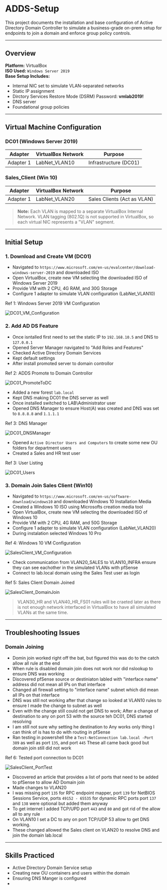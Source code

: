 # ADDS-Setup

This project documents the installation and base configuration of Active Directory Domain Controller to simulate a business-grade on-prem setup for endpoints to join a domain and enforce group policy controls.

---

## Overview
**Platform:** VirtualBox  
**ISO Used:** `Windows Server 2019`  
**Base Setup Includes:**
- Internal NIC set to simulate VLAN-separated networks
- Static IP assignment
- Dirctory Services Restore Mode (DSRM) Password: **vmlab2019!**
- DNS server
- Foundational group policies

---

## Virtual Machine Configuration  

### DC01 (Windows Server 2019)
|  Adapter  | VirtualBox Network  | Purpose           |
|-----------|---------------------|-------------------|
| Adapter 1 | LabNet_VLAN10   | Infrastructure (DC01) |

### Sales_Client (Win 10)
|  Adapter  | VirtualBox Network  | Purpose           |
|-----------|---------------------|-------------------|
| Adapter 1 | LabNet_VLAN20   | Sales Clients (Act as VLAN) |

> **Note:** Each VLAN is mapped to a separate VirtualBox Internal Network. VLAN tagging (802.1Q) is not supported in VirtualBox, so each virtual NIC represents a "VLAN" segment.

---

## Initial Setup

### 1. Download and Create VM (DC01)
 - Navigated to `https://www.microsoft.com/en-us/evalcenter/download-windows-server-2019` and downloaded ISO
 - Open VirtualBox, create new VM selecting the downloaded ISO of Windows Server 2019
 - Provide VM with 2 CPU, 4G RAM, and 30G Storage
 - Configure 1 adapter to simulate VLAN configuration (LabNet_VLAN10)

Ref 1: Windows Server 2019 VM Configuration

![DC01_VM_Configuration](https://github.com/user-attachments/assets/d42e1ba6-36cf-4783-afa5-f31c794c609c)

### 2. Add AD DS Feature
 - Once isntalled first need to set the static IP to `192.168.10.5` and DNS to `127.0.0.1`
 - Opened Server Manager navigated to "Add Roles and Features"
 - Checked Active Directory Domain Services
 - Kept default settings
 - After install promoted server to domain controllor

Ref 2: ADDS Promote to Domain Controllor

![DC01_PromoteToDC](https://github.com/user-attachments/assets/56001562-a967-47c3-9311-c44bbf0f625c)

 - Added a new forest `lab.local`
 - Kept DNS making DC01 the DNS server as well
 - Once installed switched to LAB\Administrator user
 - Opened DNS Manager to ensure Host(A) was created and DNS was set to `8.8.8.8` and `1.1.1.1`

Ref 3: DNS Manager

![DC01_DNSManager](https://github.com/user-attachments/assets/6abe636c-e106-4f5d-9bb1-7aa7366a634b)

 - Opened `Active Director Users and Computers` to create some new OU folders for department users
 - Created a Sales and HR test user

Ref 3: User Listing

![DC01_Users](https://github.com/user-attachments/assets/99be2487-f96b-47f1-aad6-dab0f0c68278)

### 3. Domain Join Sales Client (Win10)
 - Navigated to `https://www.microsoft.com/en-us/software-download/windows10` and downloaded Windows 10 Installation Media
 - Created a Windows 10 ISO using Microsofts creation media tool
 - Open VirtualBox, create new VM selecting the downloaded ISO of Windows 10
 - Provide VM with 2 CPU, 4G RAM, and 50G Storage
 - Configure 1 adapter to simulate VLAN configuration (LabNet_VLAN20)
 - During instalation selected Windows 10 Pro

Ref 4: Windows 10 VM Configuration

![SalesClient_VM_Configuration](https://github.com/user-attachments/assets/cb9e3cff-6162-431b-8233-fbd0b0cd15f9)

- Check communication from VLAN20_SALES to VLAN10_INFRA ensure they can see eachother in the simulated VLANs with pfSense
- Connect to lab.local domain using the Sales Test user as login

Ref 5: Sales Client Domain Joined

![SalesClient_DomainJoin](https://github.com/user-attachments/assets/a9361b8c-d495-4f32-b953-20e53c124846)

> VLAN30_HR and VLAN40_HR_FS01 rules will be craeted later as there is not enough network interfaced in VirtualBox to have all simulated VLANs at the same time.

---

## Troubleshooting Issues

### Domain Joining
 - Domin join worked right off the bat, but figured this was do to the catch allow all rule at the end
 - When rule is disabled domain join does not work nor did nslookup to ensure DNS was working
 - Discovered pfSense source or destiniaton labled with "interface name" address did not mean all IPs on that interface
 - Changed all firewall setting to "interface name" subnet which did mean all IPs on that interface
 - DNS was still not working after that change so looked at VLAN10 rules to ensure I made the change to subnet as well
 - Even with the change still could not get DNS to work; After a change of destination to any on port 53 with the source teh DC01, DNS started resolving
 - I am still not sure why setting he destination to Any works only thing I can think of is has to do with routing in pfSense
 - Ran testing in powershell tihe a `Test-NetConnection lab.local -Port 389` as well as port `135`, and port `445` These all came back good but domain join still did not work

Ref 6: Tested port connection to DC01

![SalesClient_PortTest](https://github.com/user-attachments/assets/5fc18da7-e9b1-40fe-ae12-85ee914d9128)
 
 - Discovered an article that provides a list of ports that need to be added to pfSense to allow AD Domain join
 - Made changes to VLAN20
 - I was missing port `135` for RPC endpoint mapper, port `139` for NetBIOS Sessions Service, ports  `49152 - 65535` for dynamic RPC ports port `137` and `138` were optional but added them anyway
 - To get internet I added TCP/UPD port `443` and `80` and got rid of the allow all to any rule
 - On VLAN10 I set a DC to any on port TCP/UDP 53 allow to get DNS working.
 - These changed allowed the Sales client on VLAN20 to resolve DNS and join the domain lab.local

---

##  Skills Practiced

- Active Directory Domain Service setup
- Creating new OU containers and users within the domain
- Ensuring DNS Manger is configured
- 
